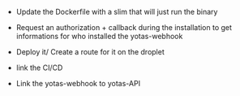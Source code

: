 - Update the Dockerfile with a slim that will just run the binary
- Request an authorization + callback during the installation to get informations for who installed the yotas-webhook

- Deploy it/ Create a route for it on the droplet
- link the CI/CD
- Link the yotas-webhook to yotas-API
